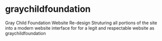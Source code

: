 # graychildfoundation
Gray Child Foundation Website Re-design
Struturing all portions of the site into a modern website interface for for a legit and respectable website as graychildfoundation

